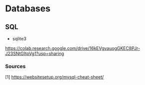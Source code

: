 # Databases

## SQL

* sqlite3

https://colab.research.google.com/drive/16kEVgvauogGKEC8PJr-J23SNtGItpVg1?usp=sharing


### Sources

[1] https://websitesetup.org/mysql-cheat-sheet/